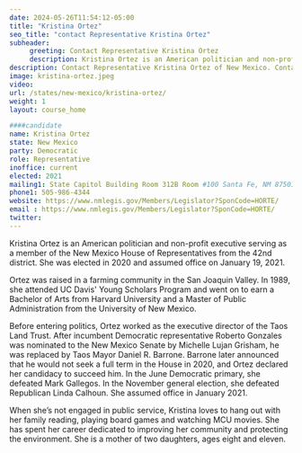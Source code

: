 ```yaml
---
date: 2024-05-26T11:54:12-05:00
title: "Kristina Ortez"
seo_title: "contact Representative Kristina Ortez"
subheader:
     greeting: Contact Representative Kristina Ortez
     description: Kristina Ortez is an American politician and non-profit executive serving as a member of the New Mexico House of Representatives from the 42nd district. She was elected in 2020 and assumed office on January 19, 2021.
description: Contact Representative Kristina Ortez of New Mexico. Contact information for Kristina Ortez includes email address, phone number, and mailing address.
image: kristina-ortez.jpeg
video:
url: /states/new-mexico/kristina-ortez/
weight: 1
layout: course_home

####candidate
name: Kristina Ortez
state: New Mexico
party: Democratic
role: Representative
inoffice: current
elected: 2021
mailing1: State Capitol Building Room 312B Room #100 Santa Fe, NM 87501
phone1: 505-986-4344
website: https://www.nmlegis.gov/Members/Legislator?SponCode=HORTE/
email : https://www.nmlegis.gov/Members/Legislator?SponCode=HORTE/
twitter: 
---
```

Kristina Ortez is an American politician and non-profit executive serving as a member of the New Mexico House of Representatives from the 42nd district. She was elected in 2020 and assumed office on January 19, 2021.

Ortez was raised in a farming community in the San Joaquin Valley. In 1989, she attended UC Davis' Young Scholars Program and went on to earn a Bachelor of Arts from Harvard University and a Master of Public Administration from the University of New Mexico.

Before entering politics, Ortez worked as the executive director of the Taos Land Trust. After incumbent Democratic representative Roberto Gonzales was nominated to the New Mexico Senate by Michelle Lujan Grisham, he was replaced by Taos Mayor Daniel R. Barrone. Barrone later announced that he would not seek a full term in the House in 2020, and Ortez declared her candidacy to succeed him. In the June Democratic primary, she defeated Mark Gallegos. In the November general election, she defeated Republican Linda Calhoun. She assumed office in January 2021.

When she’s not engaged in public service, Kristina loves to hang out with her family reading, playing board games and watching MCU movies. She has spent her career dedicated to improving her community and protecting the environment. She is a mother of two daughters, ages eight and eleven.

